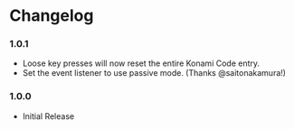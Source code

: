 # Changelog

### 1.0.1

- Loose key presses will now reset the entire Konami Code entry.
- Set the event listener to use passive mode. (Thanks @saitonakamura!)

### 1.0.0

- Initial Release
